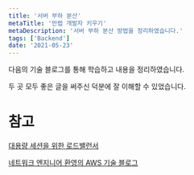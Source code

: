```yaml
---
title: '서버 부하 분산'
metaTitle: '만렙 개발자 키우기'
metaDescription: '서버 부하 분산 방법을 정리하였습니다.'
tags: ['Backend']
date: '2021-05-23'
---
```


다음의 기술 블로그를 통해 학습하고 내용을 정리하였습니다.

두 곳 모두 좋은 글을 써주신 덕분에 잘 이해할 수 있었습니다.

# 참고

[대용량 세션을 위한 로드밸런서](https://d2.naver.com/helloworld/605418)

[네트워크 엔지니어 환영의 AWS 기술 블로그](https://aws-hyoh.tistory.com/entry/Server-Load-Balancing-%EC%89%BD%EA%B2%8C-%EC%9D%B4%ED%95%B4%ED%95%98%EA%B8%B0?category=767420)

